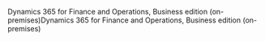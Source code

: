 <span data-ttu-id="94e61-101">Dynamics 365 for Finance and Operations, Business edition (on-premises)</span><span class="sxs-lookup"><span data-stu-id="94e61-101">Dynamics 365 for Finance and Operations, Business edition (on-premises)</span></span>

